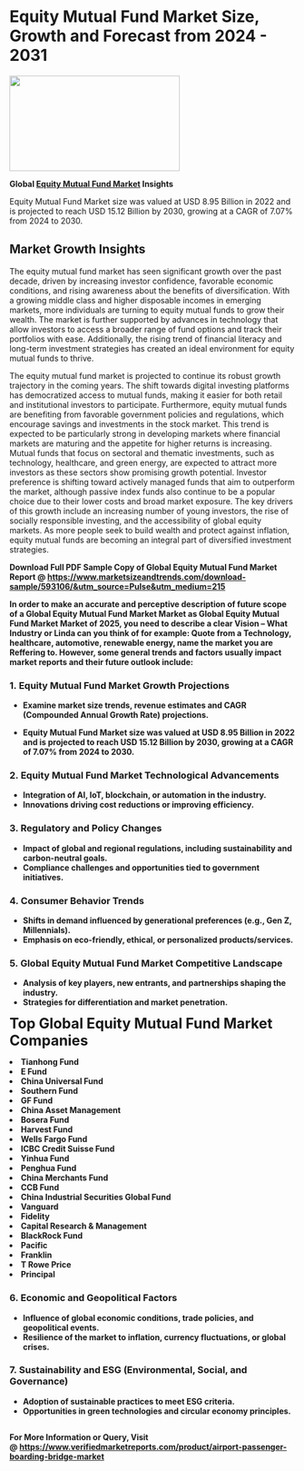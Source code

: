 <H1>Equity Mutual Fund Market Size, Growth and Forecast from 2024 - 2031</H1><img class="aligncenter size-medium wp-image-584254" src="https://thirdeyenews.in/wp-content/uploads/2024/09/Global-Market-Research-300x168.jpeg" alt="" width="300" height="168" /><p><strong>Global&nbsp;<a href="https://www.marketsizeandtrends.com/download-sample/593106/&amp;utm_source=Pulse&amp;utm_medium=215">Equity Mutual Fund Market</a> Insights</strong></p><p>Equity Mutual Fund Market size was valued at USD 8.95 Billion in 2022 and is projected to reach USD 15.12 Billion by 2030, growing at a CAGR of 7.07% from 2024 to 2030.</p><p><h2>Market Growth Insights</h2> <p>The equity mutual fund market has seen significant growth over the past decade, driven by increasing investor confidence, favorable economic conditions, and rising awareness about the benefits of diversification. With a growing middle class and higher disposable incomes in emerging markets, more individuals are turning to equity mutual funds to grow their wealth. The market is further supported by advances in technology that allow investors to access a broader range of fund options and track their portfolios with ease. Additionally, the rising trend of financial literacy and long-term investment strategies has created an ideal environment for equity mutual funds to thrive.</p> <p><strong></strong></p> <p>The equity mutual fund market is projected to continue its robust growth trajectory in the coming years. The shift towards digital investing platforms has democratized access to mutual funds, making it easier for both retail and institutional investors to participate. Furthermore, equity mutual funds are benefiting from favorable government policies and regulations, which encourage savings and investments in the stock market. This trend is expected to be particularly strong in developing markets where financial markets are maturing and the appetite for higher returns is increasing. Mutual funds that focus on sectoral and thematic investments, such as technology, healthcare, and green energy, are expected to attract more investors as these sectors show promising growth potential. Investor preference is shifting toward actively managed funds that aim to outperform the market, although passive index funds also continue to be a popular choice due to their lower costs and broad market exposure. The key drivers of this growth include an increasing number of young investors, the rise of socially responsible investing, and the accessibility of global equity markets. As more people seek to build wealth and protect against inflation, equity mutual funds are becoming an integral part of diversified investment strategies. <p><strong></p><p><span class=""><strong>Download Full PDF Sample Copy of Global Equity Mutual Fund Market Report</strong> @ <a href="https://www.marketsizeandtrends.com/download-sample/593106/&amp;utm_source=Pulse&amp;utm_medium=215" target="_blank">https://www.marketsizeandtrends.com/download-sample/593106/&amp;utm_source=Pulse&amp;utm_medium=215</a></span></p><p>In order to make an accurate and perceptive description of future scope of a Global&nbsp;Equity Mutual Fund Market Market as Global&nbsp;Equity Mutual Fund Market Market of 2025, you need to describe a clear Vision &ndash; What Industry or Linda can you think of for example: Quote from a Technology, healthcare, automotive, renewable energy, name the market you are Reffering to. However, some general trends and factors usually impact market reports and their future outlook include:</p><h3>1.&nbsp;<strong>Equity Mutual Fund Market Growth Projections</strong></h3><ul><li>Examine market size trends, revenue estimates and CAGR (Compounded Annual Growth Rate) projections.</li><li><p>Equity Mutual Fund Market size was valued at USD 8.95 Billion in 2022 and is projected to reach USD 15.12 Billion by 2030, growing at a CAGR of 7.07% from 2024 to 2030.</p></li></ul><h3>2.&nbsp;<strong>Equity Mutual Fund Market Technological Advancements</strong></h3><ul><li>Integration of AI, IoT, blockchain, or automation in the industry.</li><li>Innovations driving cost reductions or improving efficiency.</li></ul><h3>3.&nbsp;<strong>Regulatory and Policy Changes</strong></h3><ul><li>Impact of global and regional regulations, including sustainability and carbon-neutral goals.</li><li>Compliance challenges and opportunities tied to government initiatives.</li></ul><h3>4.&nbsp;<strong>Consumer Behavior Trends</strong></h3><ul><li>Shifts in demand influenced by generational preferences (e.g., Gen Z, Millennials).</li><li>Emphasis on eco-friendly, ethical, or personalized products/services.</li></ul><h3>5.&nbsp;<strong>Global Equity Mutual Fund Market Competitive Landscape</strong></h3><ul><li>Analysis of key players, new entrants, and partnerships shaping the industry.</li><li>Strategies for differentiation and market penetration.</li></ul><p data-pm-slice="1 1 []"><span style="color: inherit; font-family: inherit; font-size: 25px;">Top Global Equity Mutual Fund Market Companies</span></p><div class="" data-test-id=""><p><li>Tianhong Fund</li><li> E Fund</li><li> China Universal Fund</li><li> Southern Fund</li><li> GF Fund</li><li> China Asset Management</li><li> Bosera Fund</li><li> Harvest Fund</li><li> Wells Fargo Fund</li><li> ICBC Credit Suisse Fund</li><li> Yinhua Fund</li><li> Penghua Fund</li><li> China Merchants Fund</li><li> CCB Fund</li><li> China Industrial Securities Global Fund</li><li> Vanguard</li><li> Fidelity</li><li> Capital Research & Management</li><li> BlackRock Fund</li><li> Pacific</li><li> Franklin</li><li> T Rowe Price</li><li> Principal</li></p></div><h3>6.&nbsp;<strong>Economic and Geopolitical Factors</strong></h3><ul><li>Influence of global economic conditions, trade policies, and geopolitical events.</li><li>Resilience of the market to inflation, currency fluctuations, or global crises.</li></ul><h3>7.&nbsp;<strong>Sustainability and ESG (Environmental, Social, and Governance)</strong></h3><ul><li>Adoption of sustainable practices to meet ESG criteria.</li><li>Opportunities in green technologies and circular economy principles.</li></ul><h2><strong style="font-size: 14px;">For More Information or Query, Visit @&nbsp;</strong><a style="background-color: #ffffff; font-size: 14px;" href="https://www.marketsizeandtrends.com/report/equity-mutual-fund-market/" target="_blank">https://www.verifiedmarketreports.com/product/airport-passenger-boarding-bridge-market</a></h2>
